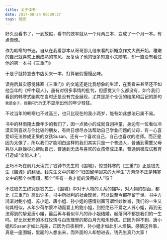 ```yaml
---
title: 关于读书
date: 2017-08-24 00:39:37
tags: 随想
---
```


好久没看书了，一到放假，看书的效率就从一个月两三本，变成了一个月一本。有点惭愧。





作为韩寒的书迷，自从在我看那本从哥哥那儿借来看的新概念作文大赛开始，稚嫩的自己就喜欢上他成熟的笔风，反复读了他的很多短篇小文随笔，却一直没有看过他的第一本书《三重门》

于是乎就特意去书店买来一本，打算暑假慢慢品味。

读完后其实感觉韩寒《三重门》的文笔还是比我想象的生涩，在我看来甚至还不如他当年的《杯中窥人》，虽有对很多事情的批判，但感觉又什么都没有，如今我们看到的韩寒式幽默在当时还是没有完全展现，尤其是那个仓促的结尾和后记的那句`我是金子，我要闪光的`无不显示出他的年少轻狂。

不过当年的韩寒也不过高三，也只比现在的我小两岁，能有如此想法已属不易。

书中的林雨翔太像年少的我们了，因一点微小的成就自诩神童，身边有一位看似冷漠实则喜欢与你比较的朋友，有终日想尽办法帮助自己学业问题的父母，有一心喜爱却无法修成正果的女孩Susan，还有一个喜欢自己，自己也喜欢的老师。而正是因为太像了，所以我们才能明白这样的我们其实只是一个普通人，普通到需要父母耗尽人脉操尽心帮助自己，普通到无法与喜欢的女孩修成正果，普通到被应试教育打造成“全能人才”。



正巧不巧在前几天读完了钱钟书先生的《围城》，惊觉韩寒的《三重门》正是钱先生《围城》的翻版。钱先生文中的那个“归国留学回来的大学生“方鸿渐不正是韩寒文中的那个林雨翔，那个”空有一身才能的没用的人“吗？

不过钱先生终究是钱先生，《围城》中对于人物的关系的描写，对人物的刻画，都比《三重门》高出许多，书中所批判的社会现状，可以说至今都存留于世。书中方鸿渐对鲍小姐、苏小姐、唐小姐、孙小姐的感情刻画可谓惟妙惟肖，我们的一生又何其相似，从年少荷尔蒙冲动而爱上的鲍小姐，到拒绝已不爱之人苏小姐，再到无法得到的挚爱唐小姐，最后再与看似平凡的孙小姐结婚，起落间不都是我们的一生吗。好比张爱玲的本红玫瑰与白玫瑰里的那白月光和朱砂痣。正因为得不到，唐小姐和Susan才如此完美，正因为日夜相伴，孙小姐才如此引人烦恼。感情这件事，真是一座围城，里面的人想出来，而外面的人却想进去。钱先生真乃大家！